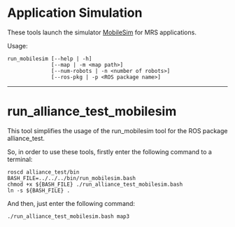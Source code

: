 # Application Simulation

These tools launch the simulator [MobileSim](http://robots.mobilerobots.com/wiki/MobileSim) for MRS applications.

Usage:

    run_mobilesim [--help | -h] 
                  [--map | -m <map path>] 
                  [--num-robots | -n <number of robots>]
                  [--ros-pkg | -p <ROS package name>]

-------------------

# run_alliance_test_mobilesim

This tool simplifies the usage of the run_mobilesim tool for the ROS package alliance_test.

So, in order to use these tools, firstly enter the following command to a terminal:

	roscd alliance_test/bin
	BASH_FILE=../../../bin/run_mobilesim.bash
	chmod +x ${BASH_FILE} ./run_alliance_test_mobilesim.bash
	ln -s ${BASH_FILE} .

And then, just enter the following command:

	./run_alliance_test_mobilesim.bash map3